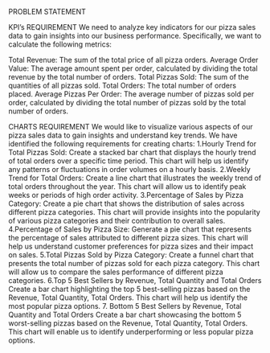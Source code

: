 PROBLEM STATEMENT

KPI’s REQUIREMENT
We need to analyze key indicators for our pizza sales data to gain insights into our business performance. Specifically, we want to calculate the following metrics:

Total Revenue: The sum of the total price of all pizza orders.
Average Order Value: The average amount spent per order, calculated by dividing the total revenue by the total number of orders.
Total Pizzas Sold: The sum of the quantities of all pizzas sold.
Total Orders: The total number of orders placed.
Average Pizzas Per Order: The average number of pizzas sold per order, calculated by dividing the total number of pizzas sold by the total number of orders.

CHARTS REQUIREMENT
We would like to visualize various aspects of our pizza sales data to gain insights and understand key trends. We have identified the following requirements for creating charts:
1.Hourly Trend for Total Pizzas Sold:
Create a stacked bar chart that displays the hourly trend of total orders over a specific time period. This chart will help us identify any patterns or fluctuations in order volumes on a hourly basis.
2.Weekly Trend for Total Orders:
Create a line chart that illustrates the weekly trend of total orders throughout the year. This chart will allow us to identify peak weeks or periods of high order activity.
3.Percentage of Sales by Pizza Category:
Create a pie chart that shows the distribution of sales across different pizza categories. This chart will provide insights into the popularity of various pizza categories and their contribution to overall sales.
4.Percentage of Sales by Pizza Size:
Generate a pie chart that represents the percentage of sales attributed to different pizza sizes. This chart will help us understand customer preferences for pizza sizes and their impact on sales.
5.Total Pizzas Sold by Pizza Category:
Create a funnel chart that presents the total number of pizzas sold for each pizza category. This chart will allow us to compare the sales performance of different pizza categories.
6.Top 5 Best Sellers by Revenue, Total Quantity and Total Orders
Create a bar chart highlighting the top 5 best-selling pizzas based on the Revenue, Total Quantity, Total Orders. This chart will help us identify the most popular pizza options.
7. Bottom 5 Best Sellers by Revenue, Total Quantity and Total Orders
Create a bar chart showcasing the bottom 5 worst-selling pizzas based on the Revenue, Total Quantity, Total Orders. This chart will enable us to identify underperforming or less popular pizza options.



